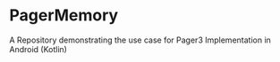 # PagerMemory
A Repository demonstrating the use case for Pager3 Implementation in Android (Kotlin)
